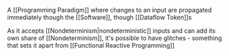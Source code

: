 A [[Programming Paradigm]] where changes to an input are propagated immediately though the [[Software]], though [[Dataflow Token]]s

As it accepts [[Nondeterminism|nondeterministic]] inputs and can add its own share of [[Nondeterminism]], it's possible to have glitches - something that sets it apart from [[Functional Reactive Programming]]